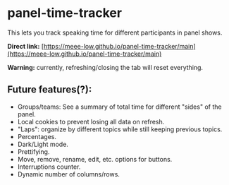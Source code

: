 # panel-time-tracker
 This lets you track speaking time for different participants in panel shows.

 **Direct link:** [https://meee-low.github.io/panel-time-tracker/main](https://meee-low.github.io/panel-time-tracker/main)

 **Warning:** currently, refreshing/closing the tab will reset everything.


## Future features(?):
- Groups/teams: See a summary of total time for different "sides" of the panel.
- Local cookies to prevent losing all data on refresh.
- "Laps": organize by different topics while still keeping previous topics.
- Percentages.
- Dark/Light mode.
- Prettifying.
- Move, remove, rename, edit, etc. options for buttons.
- Interruptions counter.
- Dynamic number of columns/rows.